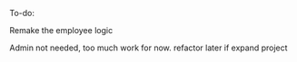 To-do:

Remake the employee logic

Admin not needed, too much work for now. refactor later if expand project
